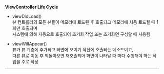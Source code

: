 **ViewController Life Cycle**
- viewDidLoad()<br>
    뷰 컨트롤러의 모든 뷰들이 메모리에 로드된 후 호출되고 메모리에 처음 로드될 때 1회만 호출되며 <br>
    시스템에 의해 자동으로 호출되어 초기화 작업 또는 초기화면 구성할 때 사용됨

- viewWillAppear()<br>
    뷰가 뷰 계층에 추가되고 화면에 보이기 직전에 호출되는 메소드이고, <br>
    다른 뷰로 이동 후 되돌아오면 재호출되어 화면이 나타날 때 마다 수행해야 하는 작업을 주로 작성
    

***